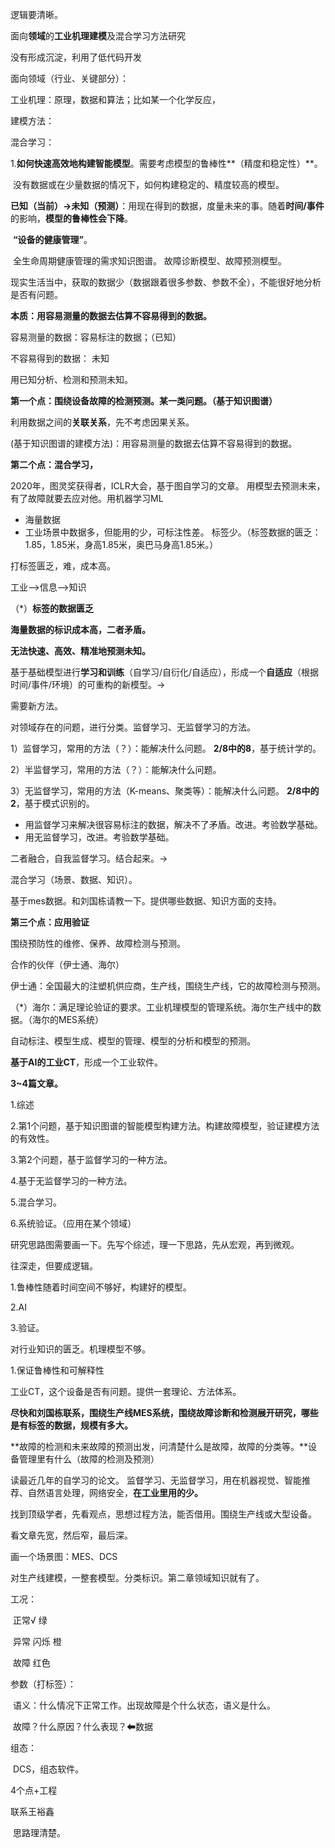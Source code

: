 逻辑要清晰。

面向**领域**的**工业机理建模**及混合学习方法研究



没有形成沉淀，利用了低代码开发

面向领域（行业、关键部分）：

工业机理：原理，数据和算法；比如某一个化学反应，

建模方法：

混合学习：



1.**如何快速高效地构建智能模型**。需要考虑模型的鲁棒性**（精度和稳定性）**。

​	没有数据或在少量数据的情况下，如何构建稳定的、精度较高的模型。

​	**已知（当前）→未知（预测）**：用现在得到的数据，度量未来的事。随着**时间/事件**的影响，**模型的鲁棒性会下降**。

​	**“设备的健康管理”**。

​     全生命周期健康管理的需求知识图谱。 故障诊断模型、故障预测模型。



现实生活当中，获取的数据少（数据跟着很多参数、参数不全），不能很好地分析是否有问题。

**本质：用容易测量的数据去估算不容易得到的数据。**

容易测量的数据：容易标注的数据；（已知）

不容易得到的数据： 未知

用已知分析、检测和预测未知。



**第一个点：围绕设备故障的检测预测。某一类问题。（基于知识图谱）**

利用数据之间的**关联关系**，先不考虑因果关系。



(基于知识图谱的建模方法)：用容易测量的数据去估算不容易得到的数据。





**第二个点：混合学习，**

2020年，图灵奖获得者，ICLR大会，基于图自学习的文章。 用模型去预测未来，有了故障就要去应对他。用机器学习ML

- 海量数据
- 工业场景中数据多，但能用的少，可标注性差。 标签少。（标签数据的匮乏：1.85，1.85米，身高1.85米，奥巴马身高1.85米。）

打标签匮乏，难，成本高。

工业——>信息——>知识



（*）**标签的数据匮乏**

**海量数据的标识成本高，二者矛盾。**

**无法快速、高效、精准地预测未知。**



基于基础模型进行**学习和训练**（自学习/自衍化/自适应），形成一个**自适应**（根据时间/事件/环境）的可重构的新模型。→

需要新方法。



对领域存在的问题，进行分类。监督学习、无监督学习的方法。



1）监督学习，常用的方法（？）：能解决什么问题。 **2/8中的8**，基于统计学的。

2）半监督学习，常用的方法（？）：能解决什么问题。

3）无监督学习，常用的方法（K-means、聚类等）：能解决什么问题。 **2/8中的2**，基于模式识别的。

- 用监督学习来解决很容易标注的数据，解决不了矛盾。改进。考验数学基础。
- 用无监督学习，改进。考验数学基础。

二者融合，自我监督学习。结合起来。→

混合学习（场景、数据、知识）。

基于mes数据。和刘国栋请教一下。提供哪些数据、知识方面的支持。





**第三个点：应用验证**

围绕预防性的维修、保养、故障检测与预测。

合作的伙伴（伊士通、海尔）

伊士通：全国最大的注塑机供应商，生产线，围绕生产线，它的故障检测与预测。

（*）海尔：满足理论验证的要求。工业机理模型的管理系统。海尔生产线中的数据。（海尔的MES系统）

自动标注、模型生成、模型的管理、模型的分析和模型的预测。

**基于AI的工业CT**，形成一个工业软件。



**3~4篇文章。**









1.综述

2.第1个问题，基于知识图谱的智能模型构建方法。构建故障模型，验证建模方法的有效性。

3.第2个问题，基于监督学习的一种方法。

4.基于无监督学习的一种方法。

5.混合学习。

6.系统验证。（应用在某个领域）





研究思路图需要画一下。先写个综述，理一下思路，先从宏观，再到微观。

往深走，但要成逻辑。

1.鲁棒性随着时间空间不够好，构建好的模型。

2.AI

3.验证。









对行业知识的匮乏。机理模型不够。



1.保证鲁棒性和可解释性









工业CT，这个设备是否有问题。提供一套理论、方法体系。







**尽快和刘国栋联系，围绕生产线MES系统，围绕故障诊断和检测展开研究，哪些是有标签的数据，规模有多大。**

**故障的检测和未来故障的预测出发，问清楚什么是故障，故障的分类等。**设备管理里有什么（故障的检测及预测）



读最近几年的自学习的论文。  监督学习、无监督学习，用在机器视觉、智能推荐、自然语言处理，网络安全，**在工业里用的少。**

找到顶级学者，先看观点，思想过程方法，能否借用。围绕生产线或大型设备。

看文章先宽，然后窄，最后深。



画一个场景图：MES、DCS

对生产线建模，一整套模型。分类标识。第二章领域知识就有了。



工况：

​	正常√ 绿

​	异常 闪烁 橙

​	故障 红色

参数（打标签）：

​	语义：什么情况下正常工作。出现故障是个什么状态，语义是什么。

​	故障？什么原因？什么表现？⬅数据

组态：

​	DCS，组态软件。



4个点+工程



联系王裕鑫

​	思路理清楚。

​	









​	

















